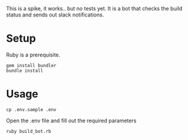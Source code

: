 This is a spike, it works.. but no tests yet. 
It is a bot that checks the build status and sends out slack notifications.

# Setup
Ruby is a prerequisite.

```
gem install bundler
bundle install
```

# Usage
```
cp .env.sample .env
```
Open the .env file and fill out the required parameters

```
ruby build_bot.rb

```
